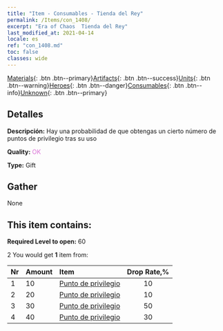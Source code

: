 ```yaml
---
title: "Item - Consumables - Tienda del Rey"
permalink: /Items/con_1408/
excerpt: "Era of Chaos  Tienda del Rey"
last_modified_at: 2021-04-14
locale: es
ref: "con_1408.md"
toc: false
classes: wide
---
```

 [Materials](/es/Items/){: .btn .btn--primary}[Artifacts](/es/Items/Artifacts/){: .btn .btn--success}[Units](/es/Items/Units/){: .btn .btn--warning}[Heroes](/es/Items/Heroes/){: .btn .btn--danger}[Consumables](/es/Items/Consumables/){: .btn .btn--info}[Unknown](/es/Items/Unknown/){: .btn .btn--primary}

## Detalles
 **Descripción:** Hay una probabilidad de que obtengas un cierto número de puntos de privilegio tras su uso

 **Quality:** <span style="color: #DA70D6">OK</span>

 **Type:** Gift

## Gather

  None

## This item contains:

 **Required Level to open:** 60

 2 You would get **1** item  from:

  | Nr | Amount |     Item    | Drop Rate,% |
  |:---|:-------|:------------|:---------:|
  | 1 | 10 | [Punto de privilegio](/es/Items/con_820/) | 10 | 
  | 2 | 20 | [Punto de privilegio](/es/Items/con_820/) | 10 | 
  | 3 | 30 | [Punto de privilegio](/es/Items/con_820/) | 50 | 
  | 4 | 40 | [Punto de privilegio](/es/Items/con_820/) | 30 | 
